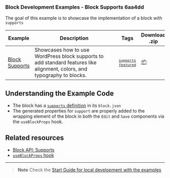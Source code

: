 ### Block Development Examples - Block Supports 6aa4dd

The goal of this example is to showcase the implementation of a block with `supports`

<!-- Please, do not remove these @TABLE EXAMPLES BEGIN and @TABLE EXAMPLES END comments or modify the table inside. This table is automatically generated from the data at _data/examples.json and _data/tags.json -->
<!-- @TABLE EXAMPLES BEGIN -->
| Example | <span style="display: inline-block; width:250px">Description</span> | Tags |Download .zip | Live Demo |
| -------------------------------------------------------------------------------------------------- | ------------------------------------------------------------------------------------------------------------------------ | --------------------------------------------------------------------------------------------------------------------------------------- | ------------------------------------------------------------------------------------------------------------------------------------------------------------------------------------------------------------------------------------------------------------- | ----------------------------------------------------------------------------------------------------------------------------------------------------------------------------------------------------------------------------------------------------------------------------------------------------------------- |
| [Block Supports](https://github.com/juanma-wp/block-development-examples/tree/trunk/plugins/block-supports-6aa4dd) | Showcases how to use WordPress block supports to add standard features like alignment, colors, and typography to blocks. | <small><code><a href="https://juanma-wp.github.io/block-development-examples/?tags=supports">supports</a></code></small> <small><code><a href="https://juanma-wp.github.io/block-development-examples/?tags=featured">featured</a></code></small> | [📦](https://github.com/juanma-wp/block-development-examples/releases/download/latest/block-supports-6aa4dd.zip "Install the plugin on any WordPress site using this zip and activate it to see the example in action") | [![](https://raw.githubusercontent.com/juanma-wp/block-development-examples/trunk/_assets/icon-wp.svg)](https://playground.wordpress.net/?blueprint-url=https://raw.githubusercontent.com/juanma-wp/block-development-examples/trunk/plugins/block-supports-6aa4dd/_playground/blueprint.json "Click here to access a live demo of this example" ) |
<!-- @TABLE EXAMPLES END -->

## Understanding the Example Code

- The block has a [`supports` definition](https://github.com/WordPress/block-development-examples/blob/e804d8416775de94fccae27be6f26ae0ae75b3d9/plugins/block-supports-6aa4dd/src/block.json#L25) in its `block.json`
- The generated properties for `support` are properly added to the wrapping element of the block in both the `Edit` and `Save` components via the `useBlockProps` hook.

## Related resources

- [Block API: Supports](https://developer.wordpress.org/block-editor/reference-guides/block-api/block-supports/)
- [`useBlockProps` hook](https://developer.wordpress.org/block-editor/reference-guides/packages/packages-block-editor/#useblockprops) 

----

> **Note**
> Check the [Start Guide for local development with the examples](https://github.com/WordPress/block-development-examples/wiki/02-Examples#start-guide-for-local-development-with-the-examples)